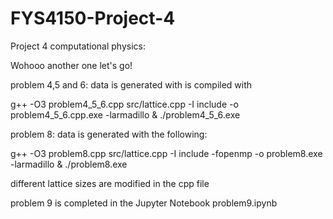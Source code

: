 # FYS4150-Project-4
Project 4 computational physics:

Wohooo another one let's go!

problem 4,5 and 6: data is generated with is compiled with

g++ -O3 problem4_5_6.cpp src/lattice.cpp -I include -o problem4_5_6.cpp.exe -larmadillo 
&
./problem4_5_6.exe

problem 8: data is generated with the following:

g++ -O3 problem8.cpp src/lattice.cpp -I include -fopenmp -o problem8.exe -larmadillo 
&
./problem8.exe 

different lattice sizes are modified in the cpp file


problem 9 is completed in the Jupyter Notebook problem9.ipynb
